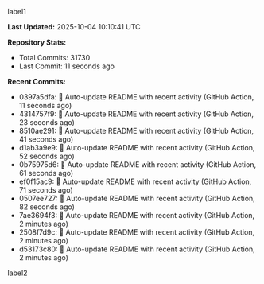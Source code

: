 
label1 
<!-- ACTIVITY_START -->
**Last Updated:** 2025-10-04 10:10:41 UTC

**Repository Stats:**
- Total Commits: 31730
- Last Commit: 11 seconds ago

**Recent Commits:**
- 0397a5dfa: 🤖 Auto-update README with recent activity (GitHub Action, 11 seconds ago)
- 4314757f9: 🤖 Auto-update README with recent activity (GitHub Action, 23 seconds ago)
- 8510ae291: 🤖 Auto-update README with recent activity (GitHub Action, 41 seconds ago)
- d1ab3a9e9: 🤖 Auto-update README with recent activity (GitHub Action, 52 seconds ago)
- 0b75975d6: 🤖 Auto-update README with recent activity (GitHub Action, 61 seconds ago)
- ef0f15ac9: 🤖 Auto-update README with recent activity (GitHub Action, 71 seconds ago)
- 0507ee727: 🤖 Auto-update README with recent activity (GitHub Action, 82 seconds ago)
- 7ae3694f3: 🤖 Auto-update README with recent activity (GitHub Action, 2 minutes ago)
- 2508f7d9c: 🤖 Auto-update README with recent activity (GitHub Action, 2 minutes ago)
- d53173c80: 🤖 Auto-update README with recent activity (GitHub Action, 2 minutes ago)
<!-- ACTIVITY_END -->

label2
